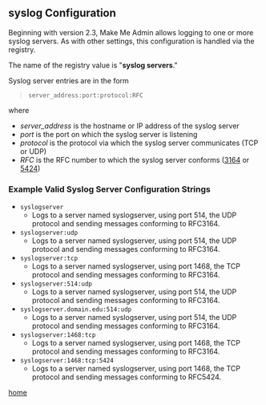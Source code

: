 ## syslog Configuration

Beginning with version 2.3, Make Me Admin allows logging to one or more syslog servers. As with other settings, this configuration is handled via the registry.

The name of the registry value is "**syslog servers**."

Syslog server entries are in the form

> `server_address:port:protocol:RFC`

where

* *server_address* is the hostname or IP address of the syslog server
* *port* is the port on which the syslog server is listening
* *protocol* is the protocol via which the syslog server communicates (TCP or UDP)
* *RFC* is the RFC number to which the syslog server conforms ([3164](https://tools.ietf.org/html/rfc3164) or [5424](https://tools.ietf.org/html/rfc5424))


### Example Valid Syslog Server Configuration Strings

* `syslogserver`
  * Logs to a server named syslogserver, using port 514, the UDP protocol and sending messages conforming to RFC3164.
* `syslogserver:udp`
  * Logs to a server named syslogserver, using port 514, the UDP protocol and sending messages conforming to RFC3164.
* `syslogserver:tcp`
  * Logs to a server named syslogserver, using port 1468, the TCP protocol and sending messages conforming to RFC3164.
* `syslogserver:514:udp`
  * Logs to a server named syslogserver, using port 514, the UDP protocol and sending messages conforming to RFC3164.
* `syslogserver.domain.edu:514:udp`
  * Logs to a server named syslogserver, using port 514, the UDP protocol and sending messages conforming to RFC3164.
* `syslogserver:1468:tcp`
  * Logs to a server named syslogserver, using port 1468, the TCP protocol and sending messages conforming to RFC3164.
* `syslogserver:1468:tcp:5424`
  * Logs to a server named syslogserver, using port 1468, the TCP protocol and sending messages conforming to RFC5424.

[home](/ "Make Me Admin home page")